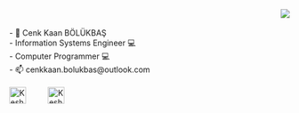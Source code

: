 <img src='https://media.giphy.com/media/qgQUggAC3Pfv687qPC/giphy.gif' align='right'>
<br>
<br>


<div align="left">- 👋 Cenk Kaan BÖLÜKBAŞ</div>

<div align="left">- Information Systems Engineer 💻</div>

<div align="left">- Computer Programmer 💻</div>

<div align="left">- 📫 cenkkaan.bolukbas@outlook.com</div>
  <br>
  

<div align="">
<a href="https://www.linkedin.com/in/cenkkaanbolukbas" target="_blank" rel="nofollow"><img align="center" alt="Keshav's Linkdein" width="30px" src="https://img.icons8.com/color/48/000000/linkedin-2--v2.png" /></a>&nbsp;&nbsp;&nbsp;&nbsp;&nbsp;&nbsp;&nbsp;&nbsp;&nbsp; <a href="https://www.instagram.com/cenkkaann" target="_blank" rel="nofollow"><img align="center" alt="Keshav's Insta" width="30px" src="https://img.icons8.com/color/48/000000/instagram-new--v2.png" /></a>
</div>


  


<!---
cenkkaanbolukbas/cenkkaanbolukbas is a ✨ special ✨ repository because its `README.md` (this file) appears on your GitHub profile.
You can click the Preview link to take a look at your changes.
--->
